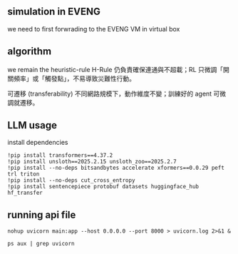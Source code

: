 ## simulation in EVENG
we need to first forwrading to the EVENG VM in virtual box
## algorithm

we remain the heuristic-rule
H-Rule 仍負責確保連通與不超載；RL 只微調「開關頻率」或「觸發點」，不易導致災難性行動。

可遷移 (transferability)
不同網路規模下，動作維度不變；訓練好的 agent 可微調就遷移。

## LLM usage 
install dependencies 
```
!pip install transformers==4.37.2
!pip install unsloth==2025.2.15 unsloth_zoo==2025.2.7
!pip install --no-deps bitsandbytes accelerate xformers==0.0.29 peft trl triton
!pip install --no-deps cut_cross_entropy
!pip install sentencepiece protobuf datasets huggingface_hub hf_transfer
```

## running api file 
```
nohup uvicorn main:app --host 0.0.0.0 --port 8000 > uvicorn.log 2>&1 &
```
```
ps aux | grep uvicorn
```
